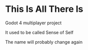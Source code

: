 # This Is All There Is
Godot 4 multiplayer project

It used to be called Sense of Self

The name will probably change again
